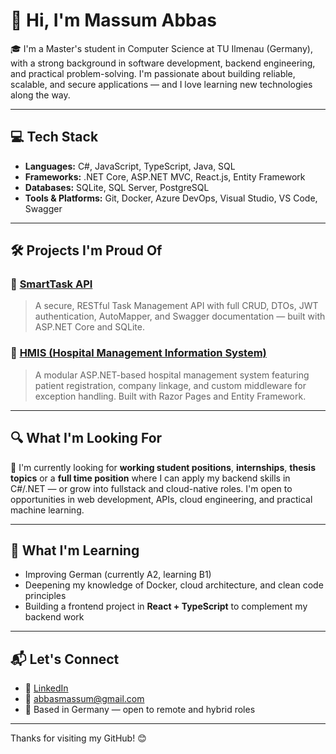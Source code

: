 # 👋 Hi, I'm Massum Abbas

🎓 I'm a Master's student in Computer Science at TU Ilmenau (Germany), with a strong background in software development, backend engineering, and practical problem-solving. I'm passionate about building reliable, scalable, and secure applications — and I love learning new technologies along the way.

---

## 💻 Tech Stack

- **Languages:** C#, JavaScript, TypeScript, Java, SQL
- **Frameworks:** .NET Core, ASP.NET MVC, React.js, Entity Framework
- **Databases:** SQLite, SQL Server, PostgreSQL
- **Tools & Platforms:** Git, Docker, Azure DevOps, Visual Studio, VS Code, Swagger

---

## 🛠️ Projects I'm Proud Of

### 🔹 [SmartTask API](https://github.com/MesumAbbas51214/smart-task-api)
> A secure, RESTful Task Management API with full CRUD, DTOs, JWT authentication, AutoMapper, and Swagger documentation — built with ASP.NET Core and SQLite.

### 🔹 [HMIS (Hospital Management Information System)](https://github.com/MesumAbbas51214/HMIS)
> A modular ASP.NET-based hospital management system featuring patient registration, company linkage, and custom middleware for exception handling. Built with Razor Pages and Entity Framework.

---

## 🔍 What I'm Looking For

🎯 I'm currently looking for **working student positions**, **internships**, **thesis topics** or a **full time position**  where I can apply my backend skills in C#/.NET — or grow into fullstack and cloud-native roles. I'm open to opportunities in web development, APIs, cloud engineering, and practical machine learning.

---

## 🌱 What I'm Learning

- Improving German (currently A2, learning B1)
- Deepening my knowledge of Docker, cloud architecture, and clean code principles
- Building a frontend project in **React + TypeScript** to complement my backend work

---

## 📬 Let's Connect

- 💼 [LinkedIn](https://www.linkedin.com/in/mesum-abbas-aa38a519a/)
- 📧 abbasmassum@gmail.com
- 📍 Based in Germany — open to remote and hybrid roles

---

Thanks for visiting my GitHub! 😊


